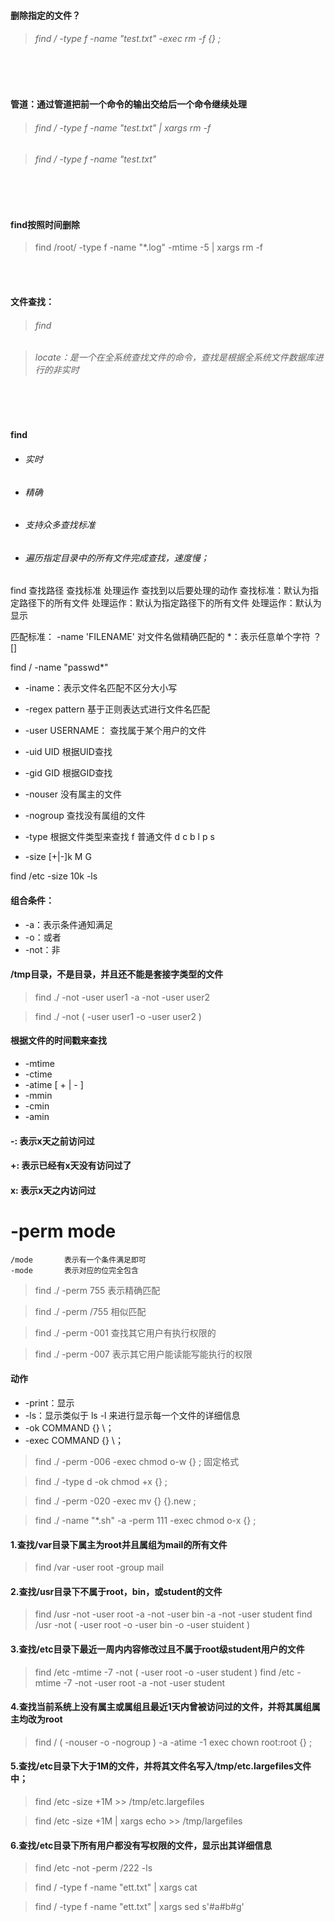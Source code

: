 #### 删除指定的文件？
> ###### find / -type f -name "test.txt" -exec rm -f {} \;

<br>

<br>

#### 管道：通过管道把前一个命令的输出交给后一个命令继续处理
> ###### find / -type f -name "test.txt" | xargs rm -f 

> ###### find / -type f -name "test.txt"

<br>

<br>

#### find按照时间删除

> find /root/ -type f -name "*.log" -mtime -5 | xargs rm -f  

<br>

<br>

#### 文件查找：

> ###### find

> ###### locate：是一个在全系统查找文件的命令，查找是根据全系统文件数据库进行的非实时

<br>

<br>


#### find
  * ###### 实时
  * ###### 精确
  * ###### 支持众多查找标准
  * ###### 遍历指定目录中的所有文件完成查找，速度慢；

find 
查找路径  查找标准  处理运作  查找到以后要处理的动作
查找标准：默认为指定路径下的所有文件
处理运作：默认为指定路径下的所有文件
处理运作：默认为显示

匹配标准：
        -name 'FILENAME'      对文件名做精确匹配的
        *：表示任意单个字符
        ？
        []


find / -name "passwd*"

* -iname：表示文件名匹配不区分大小写
* -regex pattern   基于正则表达式进行文件名匹配

* -user USERNAME： 查找属于某个用户的文件
* -uid UID  根据UID查找
* -gid GID  根据GID查找
* -nouser     没有属主的文件
* -nogroup   查找没有属组的文件

* -type       根据文件类型来查找
    f       普通文件
    d
    c
    b
    l
    p
    s
        
* -size
    [+|-]k
    M
    G
        
find /etc -size 10k -ls


#### 组合条件：
* -a：表示条件通知满足
* -o：或者
* -not：非
            
            
#### /tmp目录，不是目录，并且还不能是套接字类型的文件

> find ./ -not -user user1 -a -not -user user2

> find ./ -not \( -user user1 -o -user user2 \)


#### 根据文件的时间戳来查找
* -mtime
* -ctime
* -atime
    [ + | - ] 
* -mmin
* -cmin
* -amin       
    

            
#### -: 表示x天之前访问过
#### +: 表示已经有x天没有访问过了
#### x: 表示x天之内访问过

# -perm mode
    
    /mode       表示有一个条件满足即可
    -mode       表示对应的位完全包含

> find ./ -perm 755       表示精确匹配

> find ./ -perm /755     相似匹配
              
> find ./ -perm -001      查找其它用户有执行权限的

> find ./ -perm -007      表示其它用户能读能写能执行的权限


#### 动作
* -print：显示
* -ls：显示类似于 ls -l 来进行显示每一个文件的详细信息
* -ok COMMAND {} \；
* -exec COMMAND {} \；

> find ./ -perm -006 -exec chmod o-w {} \;            固定格式

> find ./ -type d -ok chmod +x {} \;

> find ./ -perm -020 -exec mv {} {}.new \;

> find ./ -name "*.sh" -a -perm 111 -exec chmod o-x {} \;

#### 1.查找/var目录下属主为root并且属组为mail的所有文件
> find /var -user root -group mail

#### 2.查找/usr目录下不属于root，bin，或student的文件
> find /usr -not -user root -a -not -user bin -a -not -user student
> find /usr -not \( -user root -o -user bin -o -user stuident \)

#### 3.查找/etc目录下最近一周内内容修改过且不属于root级student用户的文件
> find /etc -mtime -7 -not \( -user root -o -user student \)
> find /etc -mtime -7 -not -user root -a -not -user student

#### 4.查找当前系统上没有属主或属组且最近1天内曾被访问过的文件，并将其属组属主均改为root
> find / \( -nouser -o -nogroup \) -a -atime -1 exec chown root:root {} \;

#### 5.查找/etc目录下大于1M的文件，并将其文件名写入/tmp/etc.largefiles文件中；
> find /etc -size +1M >> /tmp/etc.largefiles

> find /etc -size +1M | xargs echo >> /tmp/largefiles


#### 6.查找/etc目录下所有用户都没有写权限的文件，显示出其详细信息
> find /etc -not -perm /222 -ls


> find / -type f -name "ett.txt" | xargs cat

> find / -type f -name "ett.txt" | xargs sed s'#a#b#g'
